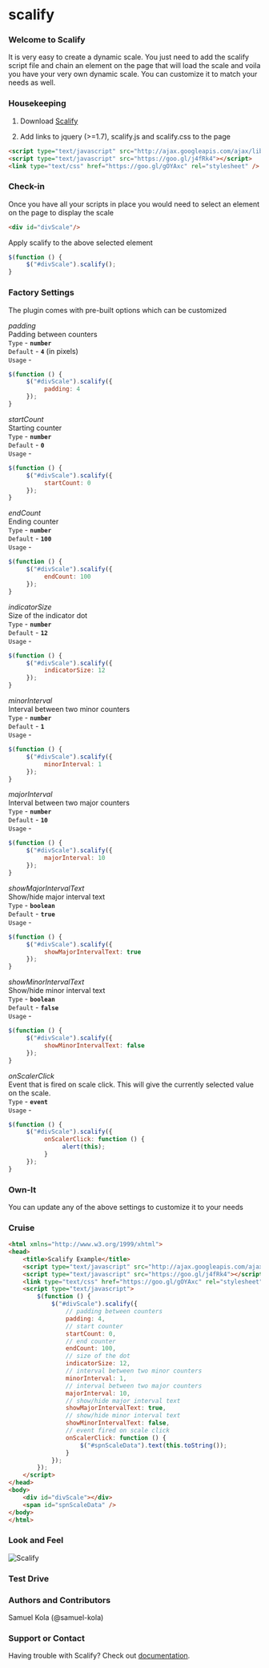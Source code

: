 # scalify
### Welcome to Scalify
It is very easy to create a dynamic scale. You just need to add the scalify script file and chain an element on the page that will load the scale and voila you have your very own dynamic scale. You can customize it to match your needs as well.

### Housekeeping
1. Download [Scalify](https://github.com/samuel-kola/scalify/zipball/master)

2. Add links to jquery (>=1.7), scalify.js and scalify.css to the page 
```html
<script type="text/javascript" src="http://ajax.googleapis.com/ajax/libs/jquery/1.7/jquery.min.js"></script>
<script type="text/javascript" src="https://goo.gl/j4fRk4"></script>
<link type="text/css" href="https://goo.gl/gOYAxc" rel="stylesheet" />
```

### Check-in
Once you have all your scripts in place you would need to select an element on the page to display the scale
```html
<div id="divScale"/>
```

Apply scalify to the above selected element
```javascript
$(function () {
     $("#divScale").scalify();
}
```

### Factory Settings
The plugin comes with pre-built options which can be customized

_padding_<br/>
Padding between counters<br/>
`Type`    - <b>`number`</b><br/>
`Default` - <b>`4`</b> (in pixels) <br/>
`Usage`   -  
```javascript
$(function () { 
     $("#divScale").scalify({ 
          padding: 4 
     }); 
}
```
_startCount_<br/>
Starting counter<br/>
`Type`    - <b>`number`</b><br/>
`Default` - <b>`0`</b><br/>
`Usage`   -  
```javascript
$(function () { 
     $("#divScale").scalify({ 
          startCount: 0
     }); 
}
```
_endCount_<br/>
Ending counter<br/>
`Type`    - <b>`number`</b><br/>
`Default` - <b>`100`</b><br/>
`Usage`   -  
```javascript
$(function () { 
     $("#divScale").scalify({ 
          endCount: 100
     }); 
}
```
_indicatorSize_<br/>
Size of the indicator dot<br/>
`Type`    - <b>`number`</b><br/>
`Default` - <b>`12`</b><br/>
`Usage`   -  
```javascript
$(function () { 
     $("#divScale").scalify({ 
          indicatorSize: 12
     }); 
}
```
_minorInterval_<br/>
Interval between two minor counters<br/>
`Type`    - <b>`number`</b><br/>
`Default` - <b>`1`</b><br/>
`Usage`   -  
```javascript
$(function () { 
     $("#divScale").scalify({ 
          minorInterval: 1
     }); 
}
```
_majorInterval_<br/>
Interval between two major counters<br/>
`Type`    - <b>`number`</b><br/>
`Default` - <b>`10`</b><br/>
`Usage`   -  
```javascript
$(function () { 
     $("#divScale").scalify({ 
          majorInterval: 10
     }); 
}
```
_showMajorIntervalText_<br/>
Show/hide major interval text<br/>
`Type`    - <b>`boolean`</b><br/>
`Default` - <b>`true`</b><br/>
`Usage`   -  
```javascript
$(function () { 
     $("#divScale").scalify({ 
          showMajorIntervalText: true
     }); 
}
```
_showMinorIntervalText_<br/>
Show/hide minor interval text<br/>
`Type`    - <b>`boolean`</b><br/>
`Default` - <b>`false`</b><br/>
`Usage`   -  
```javascript
$(function () { 
     $("#divScale").scalify({ 
          showMinorIntervalText: false
     }); 
}
```

_onScalerClick_<br/>
Event that is fired on scale click. This will give the currently selected value on the scale.<br/>
`Type`  - <b>`event`</b><br/>
`Usage` -  
```javascript
$(function () { 
     $("#divScale").scalify({ 
          onScalerClick: function () { 
               alert(this); 
          } 
     }); 
}
```
### Own-It
You can update any of the above settings to customize it to your needs

### Cruise
```html
<html xmlns="http://www.w3.org/1999/xhtml">
<head>
    <title>Scalify Example</title>
    <script type="text/javascript" src="http://ajax.googleapis.com/ajax/libs/jquery/1.7/jquery.min.js"></script>
    <script type="text/javascript" src="https://goo.gl/j4fRk4"></script>
    <link type="text/css" href="https://goo.gl/gOYAxc" rel="stylesheet" />
	<script type="text/javascript">
        $(function () {
            $("#divScale").scalify({
                // padding between counters
                padding: 4,
                // start counter
                startCount: 0,
                // end counter
                endCount: 100,
                // size of the dot
                indicatorSize: 12,
                // interval between two minor counters
                minorInterval: 1,
                // interval between two major counters
                majorInterval: 10,
                // show/hide major interval text
                showMajorIntervalText: true,
                // show/hide minor interval text
                showMinorIntervalText: false,
                // event fired on scale click
                onScalerClick: function () {
                    $("#spnScaleData").text(this.toString());
                }
            });
        });
    </script>
</head>
<body>
    <div id="divScale"></div>
    <span id="spnScaleData" />
</body>
</html>
```

### Look and Feel
![Scalify](https://goo.gl/zClfja)

### Test Drive
<html xmlns="http://www.w3.org/1999/xhtml">
<head>
    <title>Scalify Example</title>
    <script type="text/javascript" src="http://ajax.googleapis.com/ajax/libs/jquery/1.7/jquery.min.js"></script>
    <script type="text/javascript" src="https://goo.gl/j4fRk4"></script>
    <link type="text/css" href="https://goo.gl/gOYAxc" rel="stylesheet" />
    <script type="text/javascript">
        $(function () {
            $("#divScale").scalify({
                // padding between counters
                padding: 4,
                // start counter
                startCount: 0,
                // end counter
                endCount: 100,
                // size of the dot
                indicatorSize: 12,
                // interval between two minor counters
                minorInterval: 1,
                // interval between two major counters
                majorInterval: 10,
                // show/hide major interval text
                showMajorIntervalText: true,
                // show/hide minor interval text
                showMinorIntervalText: false,
                // event fired on scale click
                onScalerClick: function () {
                    $("#spnScaleData").text(this.toString());
                }
            });
        });
    </script>
</head>
<body>
    <div id="divScale"></div>
    <span id="spnScaleData" />
</body>
</html>

### Authors and Contributors
Samuel Kola (@samuel-kola)

### Support or Contact
Having trouble with Scalify? Check out [documentation](https://github.com/samuel-kola/scalify).

